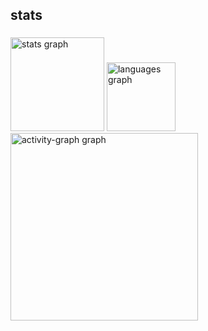 <h2 align="left">stats</h2>

###

<div align="left">
  <img src="https://github-readme-stats.vercel.app/api?username=Paulonunes-07x&hide_title=false&hide_rank=false&show_icons=true&include_all_commits=true&count_private=true&disable_animations=false&theme=gruvbox_light&locale=en&hide_border=true&order=1" height="150" alt="stats graph"  />
  <img src="https://github-readme-stats.vercel.app/api/top-langs?username=Paulonunes-07x&locale=pt-br&hide_title=false&layout=compact&card_width=320&langs_count=5&theme=gruvbox_light&hide_border=true&order=2" height="110" alt="languages graph"  />
  <img src="https://github-readme-activity-graph.vercel.app/graph?username=Paulonunes-07x&radius=16&theme=chartreuse-dark&area=true&order=5&hide_border=true" height="300" alt="activity-graph graph"  />
</div>

###
